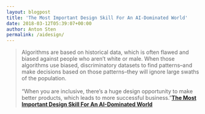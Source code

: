 ```yaml
---
layout: blogpost
title: 'The Most Important Design Skill For An AI-Dominated World'
date: 2018-03-12T05:39:07+00:00
author: Anton Sten
permalink: /aidesign/
---
```


>Algorithms are based on historical data, which is often flawed and biased against people who aren’t white or male. When those algorithms use biased, discriminatory datasets to find patterns–and make decisions based on those patterns–they will ignore large swaths of the population.<br /><br />“When you are inclusive, there’s a huge design opportunity to make better products, which leads to more successful business.”**[The Most Important Design Skill For An AI-Dominated World](https://www.fastcodesign.com/90163779/the-most-important-design-skill-for-an-ai-dominated-world)**

